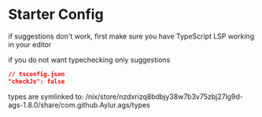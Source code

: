 
# Starter Config

if suggestions don't work, first make sure
you have TypeScript LSP working in your editor

if you do not want typechecking only suggestions

```json
// tsconfig.json
"checkJs": false
```

types are symlinked to:
/nix/store/nzdxrizq8bdbjy38w7b3v75zbj27lg9d-ags-1.8.0/share/com.github.Aylur.ags/types
